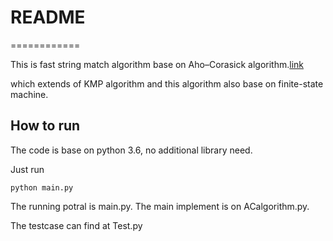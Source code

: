 # README
============

This is fast string match algorithm base on Aho–Corasick algorithm.[link](https://en.wikipedia.org/wiki/Aho%E2%80%93Corasick_algorithm)

which extends of KMP algorithm and this algorithm also base on finite-state machine.

## How to run
The code is base on python 3.6, no additional library need.

Just run 

```python main.py```

The running potral is main.py. The main implement is on ACalgorithm.py.

The testcase can find at Test.py




